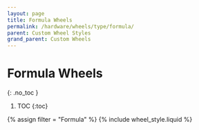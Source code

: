 ```yaml
---
layout: page
title: Formula Wheels
permalink: /hardware/wheels/type/formula/
parent: Custom Wheel Styles
grand_parent: Custom Wheels
---
```

# Formula Wheels 
{: .no_toc }

1. TOC
{:toc}

{% assign filter = "Formula" %}
{% include wheel_style.liquid %}